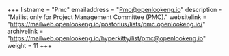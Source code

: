 +++
listname = "Pmc"
emailaddress = "Pmc@openlookeng.io"
description = "Mailist only for Project Management Committee (PMC)."
websitelink = "https://mailweb.openlookeng.io/postorius/lists/pmc.openlookeng.io/"
archivelink = "https://mailweb.openlookeng.io/hyperkitty/list/pmc@openlookeng.io"
weight = 11
+++
